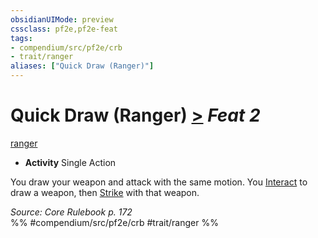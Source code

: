 ```yaml
---
obsidianUIMode: preview
cssclass: pf2e,pf2e-feat
tags:
- compendium/src/pf2e/crb
- trait/ranger
aliases: ["Quick Draw (Ranger)"]
---
```

# Quick Draw (Ranger)  [>](rules/core-rulebook/chapter-9-playing-the-game.md#Actions "Single Action") *Feat 2*  
[ranger](rules/traits/ranger.md "Ranger Class Trait")  

- **Activity** Single Action

You draw your weapon and attack with the same motion. You [Interact](rules/actions/interact.md) to draw a weapon, then [Strike](rules/actions/strike.md) with that weapon.

*Source: Core Rulebook p. 172*  
%% #compendium/src/pf2e/crb #trait/ranger %%